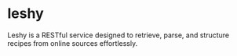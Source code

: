# leshy
Leshy is a RESTful service designed to retrieve, parse, and structure recipes from online sources effortlessly.
